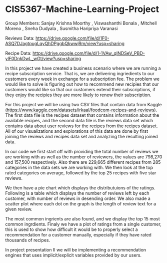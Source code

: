 # CIS5367-Machine-Learning-Project

 Group Members: Sanjay Krishna Moorthy , Viswashanthi Bonala , Mitchell Moreno , Sneha Dudyala , Susmitha Haripriya Varanasi
 
 Reviews Data: https://drive.google.com/file/d/1F0-ASQ7DJagtpugLqvQhDPggbQkwwjRm/view?usp=sharing
 
 Recipe Data: https://drive.google.com/file/d/1-1VAw_qINDSeV_PBD-ylF0DnkDwL_wGt/view?usp=sharing

In this project we have created a business scenario where we are running a recipe subscription service. That is, we are delivering ingriedients to our customers every week in exchange for a subscription fee. The problem we would like to solve is figuring out how to recommend new recipies that our customers would like so that our customers extend their subscriptions, if they enjoy the recipies they are more likely to renew their subscription.

For this project we will be using two CSV files that contain data from Kaggle (https://www.kaggle.com/datasets/irkaal/foodcom-recipes-and-reviews). The first data file is the recipes dataset that contains information about the available recipes, and the second data file is the  reviews data set which contains data about user reviews for the recipes from the recipes dataset. All of our visualizations and explorations of this data are done by first joining the reviews and recipes data set and analyzing the resulting joined data.

In our code we first start off with providing the total number of reviews we are working with as well as the number of reviewers, the values are 798,270 and 157,500 respectively. Also there are 229,665 different recipes from 285 categories in the data sets we are working with. We then look at the top rated categories on average, followed by the top 25 recipes with five star reviews.

We then have a pie chart which displays the distributuions of the ratings. Following is a table which displays the number of reviews left by each customer, with number of reviews in desending order. We also made a scatter plot where each dot on the graph is the length of review text for a given review. 

The most common ingrients are also found, and we display the top 15 most common ingrdients. Finaly we have a plot of ratings from a single customer, this is used to show how difficult it would be to properly select a recommendation for a customer manually, especially if they have rated thousands of recipes.

In project presentation II we will be implementing a recommendation engines that uses implicit/explicit variables provided by our users.


